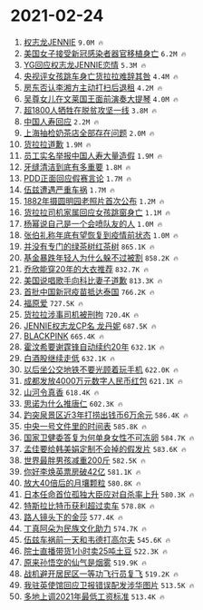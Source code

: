 # 2021-02-24

1. [权志龙JENNIE](https://s.weibo.com/weibo?q=%E6%9D%83%E5%BF%97%E9%BE%99JENNIE&Refer=top) `9.0M 🔥`
1. [美国女子接受新冠感染者器官移植身亡](https://s.weibo.com/weibo?q=%23%E7%BE%8E%E5%9B%BD%E5%A5%B3%E5%AD%90%E6%8E%A5%E5%8F%97%E6%96%B0%E5%86%A0%E6%84%9F%E6%9F%93%E8%80%85%E5%99%A8%E5%AE%98%E7%A7%BB%E6%A4%8D%E8%BA%AB%E4%BA%A1%23&Refer=top) `6.2M 🔥`
1. [YG回应权志龙JENNIE恋情](https://s.weibo.com/weibo?q=%23YG%E5%9B%9E%E5%BA%94%E6%9D%83%E5%BF%97%E9%BE%99JENNIE%E6%81%8B%E6%83%85%23&Refer=top) `5.3M 🔥`
1. [央视评女孩跳车身亡货拉拉难辞其咎](https://s.weibo.com/weibo?q=%23%E5%A4%AE%E8%A7%86%E8%AF%84%E5%A5%B3%E5%AD%A9%E8%B7%B3%E8%BD%A6%E8%BA%AB%E4%BA%A1%E8%B4%A7%E6%8B%89%E6%8B%89%E9%9A%BE%E8%BE%9E%E5%85%B6%E5%92%8E%23&Refer=top) `4.4M 🔥`
1. [房东否认李湘方主动打扫后退租](https://s.weibo.com/weibo?q=%23%E6%88%BF%E4%B8%9C%E5%90%A6%E8%AE%A4%E6%9D%8E%E6%B9%98%E6%96%B9%E4%B8%BB%E5%8A%A8%E6%89%93%E6%89%AB%E5%90%8E%E9%80%80%E7%A7%9F%23&Refer=top) `4.2M 🔥`
1. [吴尊女儿在文莱国王面前演奏大提琴](https://s.weibo.com/weibo?q=%E5%90%B4%E5%B0%8A%E5%A5%B3%E5%84%BF%E5%9C%A8%E6%96%87%E8%8E%B1%E5%9B%BD%E7%8E%8B%E9%9D%A2%E5%89%8D%E6%BC%94%E5%A5%8F%E5%A4%A7%E6%8F%90%E7%90%B4&Refer=top) `4.0M 🔥`
1. [超1800人牺牲在脱贫攻坚一线](https://s.weibo.com/weibo?q=%23%E8%B6%851800%E4%BA%BA%E7%89%BA%E7%89%B2%E5%9C%A8%E8%84%B1%E8%B4%AB%E6%94%BB%E5%9D%9A%E4%B8%80%E7%BA%BF%23&Refer=top) `3.8M 🔥`
1. [中国人寿回应](https://s.weibo.com/weibo?q=%E4%B8%AD%E5%9B%BD%E4%BA%BA%E5%AF%BF%E5%9B%9E%E5%BA%94&Refer=top) `2.2M 🔥`
1. [上海抽检奶茶店全部存在问题](https://s.weibo.com/weibo?q=%23%E4%B8%8A%E6%B5%B7%E6%8A%BD%E6%A3%80%E5%A5%B6%E8%8C%B6%E5%BA%97%E5%85%A8%E9%83%A8%E5%AD%98%E5%9C%A8%E9%97%AE%E9%A2%98%23&Refer=top) `2.0M 🔥`
1. [货拉拉道歉](https://s.weibo.com/weibo?q=%E8%B4%A7%E6%8B%89%E6%8B%89%E9%81%93%E6%AD%89&Refer=top) `1.9M 🔥`
1. [员工实名举报中国人寿大量造假](https://s.weibo.com/weibo?q=%23%E5%91%98%E5%B7%A5%E5%AE%9E%E5%90%8D%E4%B8%BE%E6%8A%A5%E4%B8%AD%E5%9B%BD%E4%BA%BA%E5%AF%BF%E5%A4%A7%E9%87%8F%E9%80%A0%E5%81%87%23&Refer=top) `1.9M 🔥`
1. [牙缝清洁到底有多重要](https://s.weibo.com/weibo?q=%23%E7%89%99%E7%BC%9D%E6%B8%85%E6%B4%81%E5%88%B0%E5%BA%95%E6%9C%89%E5%A4%9A%E9%87%8D%E8%A6%81%23&Refer=top) `1.8M 🔥`
1. [PDD正面回应假赛言论](https://s.weibo.com/weibo?q=%23PDD%E6%AD%A3%E9%9D%A2%E5%9B%9E%E5%BA%94%E5%81%87%E8%B5%9B%E8%A8%80%E8%AE%BA%23&Refer=top) `1.7M 🔥`
1. [伍兹遭遇严重车祸](https://s.weibo.com/weibo?q=%E4%BC%8D%E5%85%B9%E9%81%AD%E9%81%87%E4%B8%A5%E9%87%8D%E8%BD%A6%E7%A5%B8&Refer=top) `1.7M 🔥`
1. [1882年摄圆明园老照片首次公布](https://s.weibo.com/weibo?q=1882%E5%B9%B4%E6%91%84%E5%9C%86%E6%98%8E%E5%9B%AD%E8%80%81%E7%85%A7%E7%89%87%E9%A6%96%E6%AC%A1%E5%85%AC%E5%B8%83&Refer=top) `1.2M 🔥`
1. [货拉拉司机家属回应女孩跳窗身亡](https://s.weibo.com/weibo?q=%23%E8%B4%A7%E6%8B%89%E6%8B%89%E5%8F%B8%E6%9C%BA%E5%AE%B6%E5%B1%9E%E5%9B%9E%E5%BA%94%E5%A5%B3%E5%AD%A9%E8%B7%B3%E7%AA%97%E8%BA%AB%E4%BA%A1%23&Refer=top) `1.1M 🔥`
1. [杨幂说自己是一个会喷队友的人](https://s.weibo.com/weibo?q=%23%E6%9D%A8%E5%B9%82%E8%AF%B4%E8%87%AA%E5%B7%B1%E6%98%AF%E4%B8%80%E4%B8%AA%E4%BC%9A%E5%96%B7%E9%98%9F%E5%8F%8B%E7%9A%84%E4%BA%BA%23&Refer=top) `1.0M 🔥`
1. [张伯礼称年底有望恢复到疫情前状态](https://s.weibo.com/weibo?q=%23%E5%BC%A0%E4%BC%AF%E7%A4%BC%E7%A7%B0%E5%B9%B4%E5%BA%95%E6%9C%89%E6%9C%9B%E6%81%A2%E5%A4%8D%E5%88%B0%E7%96%AB%E6%83%85%E5%89%8D%E7%8A%B6%E6%80%81%23&Refer=top) `1.0M 🔥`
1. [并没有专门的绿茶树红茶树](https://s.weibo.com/weibo?q=%23%E5%B9%B6%E6%B2%A1%E6%9C%89%E4%B8%93%E9%97%A8%E7%9A%84%E7%BB%BF%E8%8C%B6%E6%A0%91%E7%BA%A2%E8%8C%B6%E6%A0%91%23&Refer=top) `865.1K 🔥`
1. [基金暴跌年轻人为什么躲不过被割](https://s.weibo.com/weibo?q=%23%E5%9F%BA%E9%87%91%E6%9A%B4%E8%B7%8C%E5%B9%B4%E8%BD%BB%E4%BA%BA%E4%B8%BA%E4%BB%80%E4%B9%88%E8%BA%B2%E4%B8%8D%E8%BF%87%E8%A2%AB%E5%89%B2%23&Refer=top) `858.2K 🔥`
1. [乔欣能穿20年的大衣推荐](https://s.weibo.com/weibo?q=%23%E4%B9%94%E6%AC%A3%E8%83%BD%E7%A9%BF20%E5%B9%B4%E7%9A%84%E5%A4%A7%E8%A1%A3%E6%8E%A8%E8%8D%90%23&Refer=top) `832.7K 🔥`
1. [美国说唱歌手向科比妻子道歉](https://s.weibo.com/weibo?q=%E7%BE%8E%E5%9B%BD%E8%AF%B4%E5%94%B1%E6%AD%8C%E6%89%8B%E5%90%91%E7%A7%91%E6%AF%94%E5%A6%BB%E5%AD%90%E9%81%93%E6%AD%89&Refer=top) `813.3K 🔥`
1. [首批中国新冠疫苗抵达泰国](https://s.weibo.com/weibo?q=%23%E9%A6%96%E6%89%B9%E4%B8%AD%E5%9B%BD%E6%96%B0%E5%86%A0%E7%96%AB%E8%8B%97%E6%8A%B5%E8%BE%BE%E6%B3%B0%E5%9B%BD%23&Refer=top) `766.2K 🔥`
1. [福原爱](https://s.weibo.com/weibo?q=%E7%A6%8F%E5%8E%9F%E7%88%B1&Refer=top) `727.5K 🔥`
1. [货拉拉涉事司机被刑拘](https://s.weibo.com/weibo?q=%23%E8%B4%A7%E6%8B%89%E6%8B%89%E6%B6%89%E4%BA%8B%E5%8F%B8%E6%9C%BA%E8%A2%AB%E5%88%91%E6%8B%98%23&Refer=top) `720.4K 🔥`
1. [JENNIE权志龙CP名 龙丹妮](https://s.weibo.com/weibo?q=JENNIE%E6%9D%83%E5%BF%97%E9%BE%99CP%E5%90%8D%20%E9%BE%99%E4%B8%B9%E5%A6%AE&Refer=top) `687.5K 🔥`
1. [BLACKPINK](https://s.weibo.com/weibo?q=BLACKPINK&Refer=top) `665.4K 🔥`
1. [霍汶希要谢霆锋自动续约20年](https://s.weibo.com/weibo?q=%23%E9%9C%8D%E6%B1%B6%E5%B8%8C%E8%A6%81%E8%B0%A2%E9%9C%86%E9%94%8B%E8%87%AA%E5%8A%A8%E7%BB%AD%E7%BA%A620%E5%B9%B4%23&Refer=top) `632.1K 🔥`
1. [白酒股继续走低](https://s.weibo.com/weibo?q=%E7%99%BD%E9%85%92%E8%82%A1%E7%BB%A7%E7%BB%AD%E8%B5%B0%E4%BD%8E&Refer=top) `632.1K 🔥`
1. [以后坐公交地铁不要光顾着玩手机](https://s.weibo.com/weibo?q=%23%E4%BB%A5%E5%90%8E%E5%9D%90%E5%85%AC%E4%BA%A4%E5%9C%B0%E9%93%81%E4%B8%8D%E8%A6%81%E5%85%89%E9%A1%BE%E7%9D%80%E7%8E%A9%E6%89%8B%E6%9C%BA%23&Refer=top) `622.0K 🔥`
1. [成都发放4000万元数字人民币红包](https://s.weibo.com/weibo?q=%23%E6%88%90%E9%83%BD%E5%8F%91%E6%94%BE4000%E4%B8%87%E5%85%83%E6%95%B0%E5%AD%97%E4%BA%BA%E6%B0%91%E5%B8%81%E7%BA%A2%E5%8C%85%23&Refer=top) `621.1K 🔥`
1. [山河令真香](https://s.weibo.com/weibo?q=%23%E5%B1%B1%E6%B2%B3%E4%BB%A4%E7%9C%9F%E9%A6%99%23&Refer=top) `618.4K 🔥`
1. [思诺为什么推唐仁](https://s.weibo.com/weibo?q=%23%E6%80%9D%E8%AF%BA%E4%B8%BA%E4%BB%80%E4%B9%88%E6%8E%A8%E5%94%90%E4%BB%81%23&Refer=top) `602.3K 🔥`
1. [趵突泉景区近3年打捞出钱币6万余元](https://s.weibo.com/weibo?q=%23%E8%B6%B5%E7%AA%81%E6%B3%89%E6%99%AF%E5%8C%BA%E8%BF%913%E5%B9%B4%E6%89%93%E6%8D%9E%E5%87%BA%E9%92%B1%E5%B8%816%E4%B8%87%E4%BD%99%E5%85%83%23&Refer=top) `586.4K 🔥`
1. [中央一号文件里的时间表](https://s.weibo.com/weibo?q=%23%E4%B8%AD%E5%A4%AE%E4%B8%80%E5%8F%B7%E6%96%87%E4%BB%B6%E9%87%8C%E7%9A%84%E6%97%B6%E9%97%B4%E8%A1%A8%23&Refer=top) `585.8K 🔥`
1. [国家卫健委答复为何单身女性不可冻卵](https://s.weibo.com/weibo?q=%23%E5%9B%BD%E5%AE%B6%E5%8D%AB%E5%81%A5%E5%A7%94%E7%AD%94%E5%A4%8D%E4%B8%BA%E4%BD%95%E5%8D%95%E8%BA%AB%E5%A5%B3%E6%80%A7%E4%B8%8D%E5%8F%AF%E5%86%BB%E5%8D%B5%23&Refer=top) `584.7K 🔥`
1. [孟佳要给韩美娟定制不会掉的假发片](https://s.weibo.com/weibo?q=%23%E5%AD%9F%E4%BD%B3%E8%A6%81%E7%BB%99%E9%9F%A9%E7%BE%8E%E5%A8%9F%E5%AE%9A%E5%88%B6%E4%B8%8D%E4%BC%9A%E6%8E%89%E7%9A%84%E5%81%87%E5%8F%91%E7%89%87%23&Refer=top) `583.6K 🔥`
1. [世界最胖男孩减重200斤](https://s.weibo.com/weibo?q=%23%E4%B8%96%E7%95%8C%E6%9C%80%E8%83%96%E7%94%B7%E5%AD%A9%E5%87%8F%E9%87%8D200%E6%96%A4%23&Refer=top) `582.5K 🔥`
1. [你好李焕英票房破42亿](https://s.weibo.com/weibo?q=%23%E4%BD%A0%E5%A5%BD%E6%9D%8E%E7%84%95%E8%8B%B1%E7%A5%A8%E6%88%BF%E7%A0%B442%E4%BA%BF%23&Refer=top) `581.1K 🔥`
1. [放大40倍后的月壤颗粒](https://s.weibo.com/weibo?q=%23%E6%94%BE%E5%A4%A740%E5%80%8D%E5%90%8E%E7%9A%84%E6%9C%88%E5%A3%A4%E9%A2%97%E7%B2%92%23&Refer=top) `580.8K 🔥`
1. [日本任命首位孤独大臣应对自杀率上升](https://s.weibo.com/weibo?q=%23%E6%97%A5%E6%9C%AC%E4%BB%BB%E5%91%BD%E9%A6%96%E4%BD%8D%E5%AD%A4%E7%8B%AC%E5%A4%A7%E8%87%A3%E5%BA%94%E5%AF%B9%E8%87%AA%E6%9D%80%E7%8E%87%E4%B8%8A%E5%8D%87%23&Refer=top) `580.3K 🔥`
1. [特斯拉比特币获利超过卖车](https://s.weibo.com/weibo?q=%23%E7%89%B9%E6%96%AF%E6%8B%89%E6%AF%94%E7%89%B9%E5%B8%81%E8%8E%B7%E5%88%A9%E8%B6%85%E8%BF%87%E5%8D%96%E8%BD%A6%23&Refer=top) `578.8K 🔥`
1. [路人镜头下的金莎](https://s.weibo.com/weibo?q=%23%E8%B7%AF%E4%BA%BA%E9%95%9C%E5%A4%B4%E4%B8%8B%E7%9A%84%E9%87%91%E8%8E%8E%23&Refer=top) `577.4K 🔥`
1. [丁真阿朵为民族文化助力](https://s.weibo.com/weibo?q=%23%E4%B8%81%E7%9C%9F%E9%98%BF%E6%9C%B5%E4%B8%BA%E6%B0%91%E6%97%8F%E6%96%87%E5%8C%96%E5%8A%A9%E5%8A%9B%23&Refer=top) `574.7K 🔥`
1. [伍兹车祸前一天和韦德打高尔夫](https://s.weibo.com/weibo?q=%E4%BC%8D%E5%85%B9%E8%BD%A6%E7%A5%B8%E5%89%8D%E4%B8%80%E5%A4%A9%E5%92%8C%E9%9F%A6%E5%BE%B7%E6%89%93%E9%AB%98%E5%B0%94%E5%A4%AB&Refer=top) `545.6K 🔥`
1. [院士直播带货1小时卖25吨土豆](https://s.weibo.com/weibo?q=%23%E9%99%A2%E5%A3%AB%E7%9B%B4%E6%92%AD%E5%B8%A6%E8%B4%A71%E5%B0%8F%E6%97%B6%E5%8D%9625%E5%90%A8%E5%9C%9F%E8%B1%86%23&Refer=top) `522.3K 🔥`
1. [原来孙悟空的仙气是烟雾](https://s.weibo.com/weibo?q=%E5%8E%9F%E6%9D%A5%E5%AD%99%E6%82%9F%E7%A9%BA%E7%9A%84%E4%BB%99%E6%B0%94%E6%98%AF%E7%83%9F%E9%9B%BE&Refer=top) `519.9K 🔥`
1. [战机避开居民区一等功飞行员复飞](https://s.weibo.com/weibo?q=%23%E6%88%98%E6%9C%BA%E9%81%BF%E5%BC%80%E5%B1%85%E6%B0%91%E5%8C%BA%E4%B8%80%E7%AD%89%E5%8A%9F%E9%A3%9E%E8%A1%8C%E5%91%98%E5%A4%8D%E9%A3%9E%23&Refer=top) `519.2K 🔥`
1. [我驻英使馆回应卫报错误配发涉华图片](https://s.weibo.com/weibo?q=%E6%88%91%E9%A9%BB%E8%8B%B1%E4%BD%BF%E9%A6%86%E5%9B%9E%E5%BA%94%E5%8D%AB%E6%8A%A5%E9%94%99%E8%AF%AF%E9%85%8D%E5%8F%91%E6%B6%89%E5%8D%8E%E5%9B%BE%E7%89%87&Refer=top) `513.5K 🔥`
1. [多地上调2021年最低工资标准](https://s.weibo.com/weibo?q=%23%E5%A4%9A%E5%9C%B0%E4%B8%8A%E8%B0%832021%E5%B9%B4%E6%9C%80%E4%BD%8E%E5%B7%A5%E8%B5%84%E6%A0%87%E5%87%86%23&Refer=top) `513.4K 🔥`

